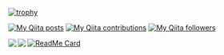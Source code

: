 [![trophy](https://github-profile-trophy.vercel.app/?username=jackchuka)](https://github.com/jackchuka)


[![My Qiita posts](https://qiita-badge.apiapi.app/s/jackchuka/posts.svg)](http://qiita.com/jackchuka "jackchuka's posts")
[![My Qiita contributions](https://qiita-badge.apiapi.app/s/jackchuka/contributions.svg)](http://qiita.com/jackchuka "jackchuka's contributes")
[![My Qiita followers](https://qiita-badge.apiapi.app/s/jackchuka/followers.svg)](http://qiita.com/jackchuka "jackchuka's followers")

<a href="https://github.com/jackchuka">
  <img align="left" src="https://github-readme-stats.vercel.app/api?username=jackchuka&count_private=true&show_icons=true" />
</a>
<a href="https://github.com/jackchuka">
  <img align="left" src="https://github-readme-stats.vercel.app/api/top-langs/?username=jackchuka" />
</a>

[![ReadMe Card](https://github-readme-stats.vercel.app/api/pin/?username=jackchuka&repo=dotfiles)](https://github.com/jackchuka/dotfiles)
